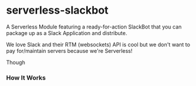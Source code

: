 serverless-slackbot
===================

A Serverless Module featuring a ready-for-action SlackBot that you can package up as a Slack Application and distribute.

We love Slack and their RTM (websockets) API is cool but we don't want to pay for/maintain servers because we're Serverless!

Though



### How It Works
